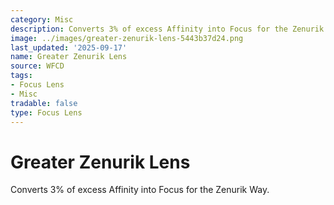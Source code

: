 ```yaml
---
category: Misc
description: Converts 3% of excess Affinity into Focus for the Zenurik Way.
image: ../images/greater-zenurik-lens-5443b37d24.png
last_updated: '2025-09-17'
name: Greater Zenurik Lens
source: WFCD
tags:
- Focus Lens
- Misc
tradable: false
type: Focus Lens
---
```


# Greater Zenurik Lens

Converts 3% of excess Affinity into Focus for the Zenurik Way.

